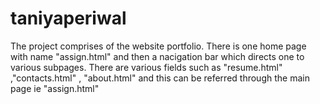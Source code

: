 # taniyaperiwal
The project comprises of the website portfolio.
There is one home page with name "assign.html" and then a nacigation bar which directs one to various subpages.
There are various fields such as "resume.html" ,"contacts.html" , "about.html" and this can be referred through the main page ie "assign.html"
